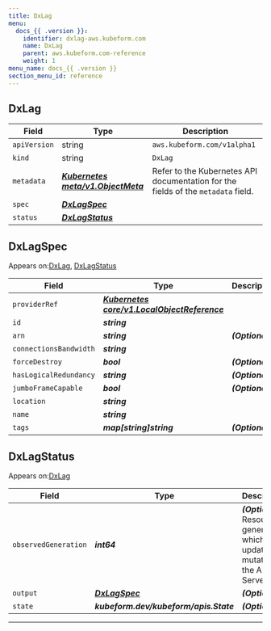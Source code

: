 ```yaml
---
title: DxLag
menu:
  docs_{{ .version }}:
    identifier: dxlag-aws.kubeform.com
    name: DxLag
    parent: aws.kubeform.com-reference
    weight: 1
menu_name: docs_{{ .version }}
section_menu_id: reference
---
```


## DxLag
| Field | Type | Description |
| ------ | ----- | ----------- |
| `apiVersion` | string | `aws.kubeform.com/v1alpha1` |
|    `kind` | string | `DxLag` |
| `metadata` | ***[Kubernetes meta/v1.ObjectMeta](https://kubernetes.io/docs/reference/generated/kubernetes-api/v1.13/#objectmeta-v1-meta)***|Refer to the Kubernetes API documentation for the fields of the `metadata` field.|
| `spec` | ***[DxLagSpec](#dxlagspec)***||
| `status` | ***[DxLagStatus](#dxlagstatus)***||
## DxLagSpec

Appears on:[DxLag](#dxlag), [DxLagStatus](#dxlagstatus)

| Field | Type | Description |
| ------ | ----- | ----------- |
| `providerRef` | ***[Kubernetes core/v1.LocalObjectReference](https://kubernetes.io/docs/reference/generated/kubernetes-api/v1.13/#localobjectreference-v1-core)***||
| `id` | ***string***||
| `arn` | ***string***| ***(Optional)*** |
| `connectionsBandwidth` | ***string***||
| `forceDestroy` | ***bool***| ***(Optional)*** |
| `hasLogicalRedundancy` | ***string***| ***(Optional)*** |
| `jumboFrameCapable` | ***bool***| ***(Optional)*** |
| `location` | ***string***||
| `name` | ***string***||
| `tags` | ***map[string]string***| ***(Optional)*** |
## DxLagStatus

Appears on:[DxLag](#dxlag)

| Field | Type | Description |
| ------ | ----- | ----------- |
| `observedGeneration` | ***int64***| ***(Optional)*** Resource generation, which is updated on mutation by the API Server.|
| `output` | ***[DxLagSpec](#dxlagspec)***| ***(Optional)*** |
| `state` | ***kubeform.dev/kubeform/apis.State***| ***(Optional)*** |
---
